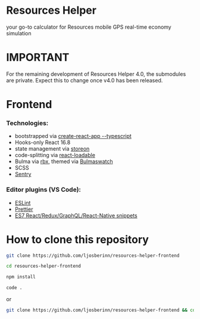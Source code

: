 # Resources Helper

your go-to calculator for Resources mobile GPS real-time economy simulation

# IMPORTANT

For the remaining development of Resources Helper 4.0, the submodules are private. Expect this to change once v4.0 has been released.

# Frontend

### Technologies:

- bootstrapped via [create-react-app --typescript](https://github.com/facebook/create-react-app)
- Hooks-only React 16.8
- state management via [storeon](https://github.com/ai/storeon)
- code-splitting via [react-loadable](https://github.com/jamiebuilds/react-loadable)
- Bulma via [rbx](https://github.com/dfee/rbx), themed via [Bulmaswatch](https://jenil.github.io/bulmaswatch/)
- SCSS
- [Sentry](https://github.com/getsentry/sentry-javascript)

### Editor plugins (VS Code):

- [ESLint](https://marketplace.visualstudio.com/items?itemName=dbaeumer.vscode-eslint)
- [Prettier](https://marketplace.visualstudio.com/items?itemName=esbenp.prettier-vscode)
- [ES7 React/Redux/GraphQL/React-Native snippets](https://marketplace.visualstudio.com/items?itemName=dsznajder.es7-react-js-snippets)

# How to clone this repository

```bash
git clone https://github.com/ljosberinn/resources-helper-frontend

cd resources-helper-frontend

npm install

code .
```

or

```bash
git clone https://github.com/ljosberinn/resources-helper-frontend && cd resources-helper-frontend && npm install && code .
```

